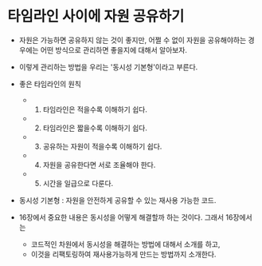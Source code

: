 # 타임라인 사이에 자원 공유하기

- 자원은 가능하면 공유하지 않는 것이 좋지만, 어쩔 수 없이 자원을 공유해야하는 경우에는 어떤 방식으로 관리하면 좋을지에 대해서 알아보자.
- 이렇게 관리하는 방법을 우리는 '동시성 기본형'이라고 부른다.

- 좋은 타임라인의 원칙

  - 1. 타임라인은 적을수록 이해하기 쉽다.
  - 2. 타임라인은 짧을수록 이해하기 쉽다.
  - 3. 공유하는 자원이 적을수록 이해하기 쉽다.
  - 4. 자원을 공유한다면 서로 조율해야 한다.
  - 5. 시간을 일급으로 다룬다.

- 동시성 기본형 : 자원을 안전하게 공유할 수 있는 재사용 가능한 코드.

- 16장에서 중요한 내용은 동시성을 어떻게 해결할까 하는 것이다. 그래서 16장에서는
  - 코드적인 차원에서 동시성을 해결하는 방법에 대해서 소개를 하고,
  - 이것을 리팩토링하여 재사용가능하게 만드는 방법까지 소개한다.
